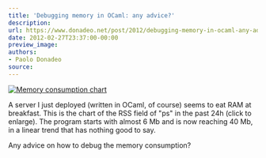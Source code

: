 ```yaml
---
title: 'Debugging memory in OCaml: any advice?'
description:
url: https://www.donadeo.net/post/2012/debugging-memory-in-ocaml-any-advice
date: 2012-02-27T23:37:00-00:00
preview_image:
authors:
- Paolo Donadeo
source:
---
```


<div>
<a href="https://www.donadeo.net/static/2012/02/server_rss.png" title="Memory consumption chart" class="zoom-box-image"><img src="https://www.donadeo.net/static/2012/02/server_rss_small.png" class="little left" alt="Memory consumption chart"/></a>

<p class="noindent">A server I just deployed (written in OCaml, of course) seems to eat RAM at breakfast. This is the chart of the RSS field of &quot;ps&quot; in the past 24h (click to enlarge). The program starts with almost 6 Mb and is now reaching 40 Mb, in a linear trend that has nothing good to say.</p>

<p class="noindent">Any advice on how to debug the memory consumption?</p>
</div>
